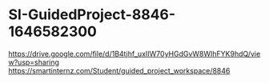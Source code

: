 # SI-GuidedProject-8846-1646582300
https://drive.google.com/file/d/1B4tjhf_uxIIW70yHGdGvW8WIhFYK9hdQ/view?usp=sharing
https://smartinternz.com/Student/guided_project_workspace/8846

